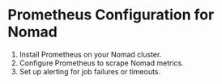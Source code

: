 # Prometheus Configuration for Nomad
1. Install Prometheus on your Nomad cluster.
2. Configure Prometheus to scrape Nomad metrics.
3. Set up alerting for job failures or timeouts.
